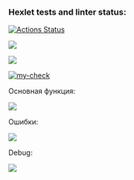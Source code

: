 ### Hexlet tests and linter status:
[![Actions Status](https://github.com/maletinchess/backend-project-lvl3/workflows/hexlet-check/badge.svg)](https://github.com/maletinchess/backend-project-lvl3/actions)

<a href="https://codeclimate.com/github/maletinchess/backend-project-lvl3/maintainability"><img src="https://api.codeclimate.com/v1/badges/ee5bed22031812444266/maintainability" /></a>

<a href="https://codeclimate.com/github/maletinchess/backend-project-lvl3/test_coverage"><img src="https://api.codeclimate.com/v1/badges/ee5bed22031812444266/test_coverage" /></a>

[![my-check](https://github.com/maletinchess/backend-project-lvl3/actions/workflows/my-check.yml/badge.svg)](https://github.com/maletinchess/backend-project-lvl3/actions/workflows/my-check.yml)

Основная функция:

<a href="https://asciinema.org/a/0wNIpljslINY5fo8Mc5UM3c2v?speed=3" target="_blank"><img src="https://asciinema.org/a/0wNIpljslINY5fo8Mc5UM3c2v.svg" /></a>

Ошибки:

<a href="https://asciinema.org/a/8p4tRuN1cSvMApAXKw3S0vHit?speed=3" target="_blank"><img src="https://asciinema.org/a/8p4tRuN1cSvMApAXKw3S0vHit.svg" /></a>

Debug:

<a href="https://asciinema.org/a/5IlepZAZQHBijs3TIO1lGsWAF?speed=3" target="_blank"><img src="https://asciinema.org/a/5IlepZAZQHBijs3TIO1lGsWAF.svg" /></a>
